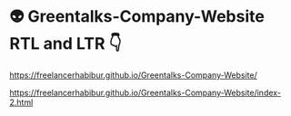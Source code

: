 # 👽 Greentalks-Company-Website RTL and LTR  👇

https://freelancerhabibur.github.io/Greentalks-Company-Website/

https://freelancerhabibur.github.io/Greentalks-Company-Website/index-2.html
